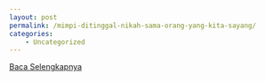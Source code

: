 ```yaml
---
layout: post
permalink: /mimpi-ditinggal-nikah-sama-orang-yang-kita-sayang/
categories:
    - Uncategorized
---
```


[Baca Selengkapnya](/10)